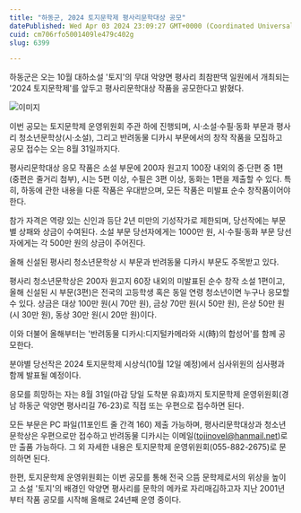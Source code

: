 ```yaml
---
title: "하동군, 2024 토지문학제 평사리문학대상 공모"
datePublished: Wed Apr 03 2024 23:09:27 GMT+0000 (Coordinated Universal Time)
cuid: cm706rfo5001409le479c402g
slug: 6399

---
```



하동군은 오는 10월 대하소설 '토지'의 무대 악양면 평사리 최참판댁 일원에서 개최되는 '2024 토지문학제'를 앞두고 평사리문학대상 작품을 공모한다고 밝혔다.

![이미지](https://cdn.hashnode.com/res/hashnode/image/upload/v1739260442966/17070687-a905-4174-8a26-06f29712beff.jpeg)

이번 공모는 토지문학제 운영위원회 주관 하에 진행되며, 시·소설·수필·동화 부문과 평사리 청소년문학상(시·소설), 그리고 반려동물 디카시 부문에서의 창작 작품을 모집하고 공모 접수는 오는 8월 31일까지다.

평사리문학대상 응모 작품은 소설 부문에 200자 원고지 100장 내외의 중·단편 중 1편(중편은 줄거리 첨부), 시는 5편 이상, 수필은 3편 이상, 동화는 1편을 제출할 수 있다. 특히, 하동에 관한 내용을 다룬 작품은 우대받으며, 모든 작품은 미발표 순수 창작품이어야 한다.

참가 자격은 역량 있는 신인과 등단 2년 미만의 기성작가로 제한되며, 당선작에는 부문별 상패와 상금이 수여된다. 소설 부문 당선자에게는 1000만 원, 시·수필·동화 부문 당선자에게는 각 500만 원의 상금이 주어진다.

올해 신설된 평사리 청소년문학상 시 부문과 반려동물 디카시 부문도 주목받고 있다.

평사리 청소년문학상은 200자 원고지 60장 내외의 미발표된 순수 창작 소설 1편이고, 올해 신설된 시 부문(3편)은 전국의 고등학생 혹은 동일 연령 청소년이면 누구나 응모할 수 있다. 상금은 대상 100만 원(시 70만 원), 금상 70만 원(시 50만 원), 은상 50만 원(시 30만 원), 동상 30만 원(시 20만 원)이다.

이와 더불어 올해부터는 '반려동물 디카시:디지털카메라와 시(時)의 합성어'를 함께 공모한다.

분야별 당선작은 2024 토지문학제 시상식(10월 12일 예정)에서 심사위원의 심사평과 함께 발표될 예정이다.

응모를 희망하는 자는 8월 31일(마감 당일 도착분 유효)까지 토지문학제 운영위원회(경남 하동군 악양면 평사리길 76-23)로 직접 또는 우편으로 접수하면 된다.

모든 부문은 PC 파일(11포인트 줄 간격 160) 제출 가능하며, 평사리문학대상과 청소년문학상은 우편으로만 접수하고 반려동물 디카시는 이메일(tojinovel@hanmail.net)로만 출품 가능하다. 그 외 자세한 내용은 토지문학제 운영위원회(055-882-2675)로 문의하면 된다.

한편, 토지문학제 운영위원회는 이번 공모를 통해 전국 으뜸 문학제로서의 위상을 높이고 소설 '토지'의 배경인 악양면 평사리를 문학의 메카로 자리매김하고자 지난 2001년부터 작품 공모를 시작해 올해로 24년째 운영 중이다.